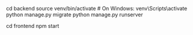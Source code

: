 cd backend
source venv/bin/activate  # On Windows: venv\Scripts\activate
python manage.py migrate
python manage.py runserver



cd frontend
npm start

